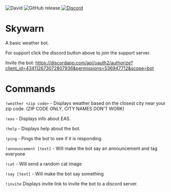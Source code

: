 ![David](https://img.shields.io/david/JGriffin34432/Skywarn.svg)
![GitHub release](https://img.shields.io/github/release/JGriffin34432/Skywarn.svg)
[![Discord](https://discordapp.com/api/guilds/355475139451682828/widget.png)](https://discord.io/SPCJGriffin2459)

# Skywarn
A basic weather bot.

For support click the discord button above to join the support server.

Invite the bot: https://discordapp.com/api/oauth2/authorize?client_id=434112673072807936&permissions=536947712&scope=bot


# Commands

`!weather <zip code>` - Displays weather based on the closest city near your zip code. (ZIP CODE ONLY, CITY NAMES DON'T WORK)

`!eas` - Displays info about EAS.

`!help` - Displays help about the bot.

`!ping` - Pings the bot to see if it is responding.

`!announcement [text]` - Will make the bot say an announcement and tag everyone

`!cat` - Will send a random cat image

`!say [text]` - Will make the bot say something

`!invite` Displays invite link to invite the bot to a discord server.


